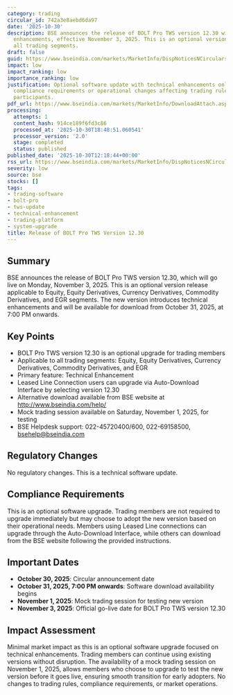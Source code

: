 ```yaml
---
category: trading
circular_id: 742a3e8aebd6da97
date: '2025-10-30'
description: BSE announces the release of BOLT Pro TWS version 12.30 with technical
  enhancements, effective November 3, 2025. This is an optional version release for
  all trading segments.
draft: false
guid: https://www.bseindia.com/markets/MarketInfo/DispNoticesNCirculars.aspx?Noticeid={DC1E7FCA-ACB5-49C2-A232-2F5D6B63F22E}&noticeno=20251030-24&dt=10/30/2025&icount=24&totcount=63&flag=0
impact: low
impact_ranking: low
importance_ranking: low
justification: Optional software update with technical enhancements only. No mandatory
  compliance requirements or operational changes affecting trading rules or market
  participants.
pdf_url: https://www.bseindia.com/markets/MarketInfo/DownloadAttach.aspx?id=20251030-24&attachedId=
processing:
  attempts: 1
  content_hash: 914ce189f6fd3c86
  processed_at: '2025-10-30T18:48:51.060541'
  processor_version: '2.0'
  stage: completed
  status: published
published_date: '2025-10-30T12:18:44+00:00'
rss_url: https://www.bseindia.com/markets/MarketInfo/DispNoticesNCirculars.aspx?Noticeid={DC1E7FCA-ACB5-49C2-A232-2F5D6B63F22E}&noticeno=20251030-24&dt=10/30/2025&icount=24&totcount=63&flag=0
severity: low
source: bse
stocks: []
tags:
- trading-software
- bolt-pro
- tws-update
- technical-enhancement
- trading-platform
- system-upgrade
title: Release of BOLT Pro TWS Version 12.30
---
```


## Summary

BSE announces the release of BOLT Pro TWS version 12.30, which will go live on Monday, November 3, 2025. This is an optional version release applicable to Equity, Equity Derivatives, Currency Derivatives, Commodity Derivatives, and EGR segments. The new version introduces technical enhancements and will be available for download from October 31, 2025, at 7:00 PM onwards.

## Key Points

- BOLT Pro TWS version 12.30 is an optional upgrade for trading members
- Applicable to all trading segments: Equity, Equity Derivatives, Currency Derivatives, Commodity Derivatives, and EGR
- Primary feature: Technical Enhancement
- Leased Line Connection users can upgrade via Auto-Download Interface by selecting version 12.30
- Alternative download available from BSE website at http://www.bseindia.com/help/
- Mock trading session available on Saturday, November 1, 2025, for testing
- BSE Helpdesk support: 022-45720400/600, 022-69158500, bsehelp@bseindia.com

## Regulatory Changes

No regulatory changes. This is a technical software update.

## Compliance Requirements

This is an optional software upgrade. Trading members are not required to upgrade immediately but may choose to adopt the new version based on their operational needs. Members using Leased Line connections can upgrade through the Auto-Download Interface, while others can download from the BSE website following the provided instructions.

## Important Dates

- **October 30, 2025**: Circular announcement date
- **October 31, 2025, 7:00 PM onwards**: Software download availability begins
- **November 1, 2025**: Mock trading session for testing new version
- **November 3, 2025**: Official go-live date for BOLT Pro TWS version 12.30

## Impact Assessment

Minimal market impact as this is an optional software upgrade focused on technical enhancements. Trading members can continue using existing versions without disruption. The availability of a mock trading session on November 1, 2025, allows members who choose to upgrade to test the new version before it goes live, ensuring smooth transition for early adopters. No changes to trading rules, compliance requirements, or market operations.